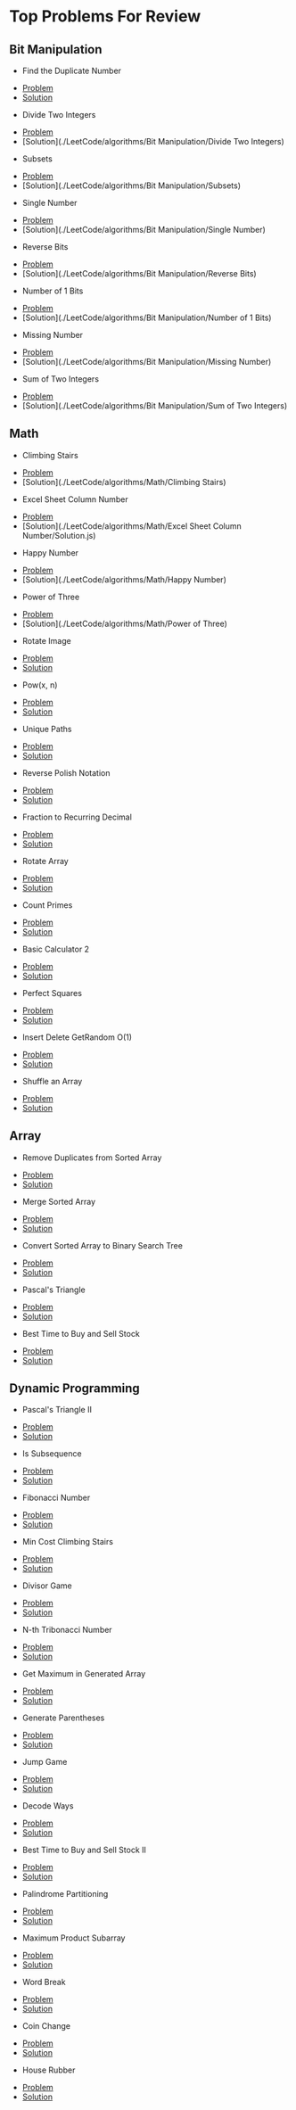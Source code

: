 # Top Problems For Review

## Bit Manipulation

* Find the Duplicate Number
- [Problem](https://leetcode.com/problems/find-the-duplicate-number/submissions/)
- [Solution](LeetCode/algorithms/Bit-Manipulation/Find-the-Duplicate-Number/Solution.js)
* Divide Two Integers
- [Problem](https://leetcode.com/problems/divide-two-integers/)
- [Solution](./LeetCode/algorithms/Bit Manipulation/Divide Two Integers)
* Subsets
- [Problem](https://leetcode.com/problems/subsets/)
- [Solution](./LeetCode/algorithms/Bit Manipulation/Subsets)
* Single Number
- [Problem](https://leetcode.com/problems/single-number/)
- [Solution](./LeetCode/algorithms/Bit Manipulation/Single Number)
* Reverse Bits
- [Problem](https://leetcode.com/problems/reverse-bits/)
- [Solution](./LeetCode/algorithms/Bit Manipulation/Reverse Bits)
* Number of 1 Bits
- [Problem](https://leetcode.com/problems/number-of-1-bits/)
- [Solution](./LeetCode/algorithms/Bit Manipulation/Number of 1 Bits)
* Missing Number
- [Problem](https://leetcode.com/problems/missing-number/)
- [Solution](./LeetCode/algorithms/Bit Manipulation/Missing Number)
* Sum of Two Integers
- [Problem](https://leetcode.com/problems/sum-of-two-integers/)
- [Solution](./LeetCode/algorithms/Bit Manipulation/Sum of Two Integers)

## Math

* Climbing Stairs
- [Problem](https://leetcode.com/problems/climbing-stairs/)
- [Solution](./LeetCode/algorithms/Math/Climbing Stairs)

* Excel Sheet Column Number
- [Problem](https://leetcode.com/problems/happy-number/)
- [Solution](./LeetCode/algorithms/Math/Excel Sheet Column Number/Solution.js)

* Happy Number
- [Problem](https://leetcode.com/problems/happy-number/)
- [Solution](./LeetCode/algorithms/Math/Happy Number)

* Power of Three
- [Problem](https://leetcode.com/problems/power-of-three/)
- [Solution](./LeetCode/algorithms/Math/Power of Three)

* Rotate Image
- [Problem](https://leetcode.com/problems/rotate-image/solution/)
- [Solution](./LeetCode/algorithms/Math/rotate-image/Solution.js)

* Pow(x, n)
- [Problem](https://leetcode.com/problems/powx-n/)
- [Solution](LeetCode/algorithms/Math/pow-x-n/Solution.js)

* Unique Paths
- [Problem](https://leetcode.com/problems/unique-paths/)
- [Solution](LeetCode/algorithms/Math/unique-paths/Solution.js)

* Reverse Polish Notation
- [Problem](https://leetcode.com/problems/evaluate-reverse-polish-notation/)
- [Solution](LeetCode/algorithms/Math/reverse-polish-notation)

* Fraction to Recurring Decimal
- [Problem](https://leetcode.com/problems/fraction-to-recurring-decimal/)
- [Solution](LeetCode/algorithms/Math/recurring-decimal/Solution.js)

* Rotate Array
- [Problem](https://leetcode.com/problems/rotate-array/)
- [Solution](LeetCode/algorithms/Math/rotate-array/solution.js)

* Count Primes
- [Problem](https://leetcode.com/problems/count-primes/)
- [Solution](LeetCode/algorithms/Math/count-primes/solution.ts)

* Basic Calculator 2 
- [Problem](https://leetcode.com/problems/basic-calculator-ii/)
- [Solution](LeetCode/algorithms/Math/basic-calculator/solution.ts)

* Perfect Squares
- [Problem](https://leetcode.com/problems/perfect-squares/)
- [Solution](LeetCode/algorithms/Math/perfect-squares/solution.ts)

* Insert Delete GetRandom O(1)
- [Problem](https://leetcode.com/problems/insert-delete-getrandom-o1/)
- [Solution](LeetCode/algorithms/Math/insert-delete-getrandom/solution.ts)

* Shuffle an Array
- [Problem](https://leetcode.com/problems/shuffle-an-array/)
- [Solution](LeetCode/algorithms/Math/shuffle-array/solution.ts)

## Array

* Remove Duplicates from Sorted Array
- [Problem](https://leetcode.com/problems/remove-duplicates-from-sorted-array/)
- [Solution](LeetCode/algorithms/Array/remove-duplicates-from-sorted-array/solution.ts)

* Merge Sorted Array
- [Problem](https://leetcode.com/problems/merge-sorted-array/)
- [Solution](LeetCode/algorithms/Array/merge-sorted-array/solution.ts)

* Convert Sorted Array to Binary Search Tree
- [Problem](https://leetcode.com/problems/convert-sorted-array-to-binary-search-tree/)
- [Solution](LeetCode/algorithms/Array/sorted-array-to-binary-tree/solution.ts)

* Pascal's Triangle
- [Problem](https://leetcode.com/problems/pascals-triangle/)
- [Solution](LeetCode/algorithms/Array/pascal-triangle/solution.ts)

* Best Time to Buy and Sell Stock
- [Problem](https://leetcode.com/problems/best-time-to-buy-and-sell-stock/)
- [Solution](LeetCode/algorithms/array/sell-stock/solution.ts)

## Dynamic Programming

* Pascal's Triangle II
- [Problem](https://leetcode.com/problems/pascals-triangle-ii/)
- [Solution](LeetCode/algorithms/dynamic-programming/pascals-triangle-2/solution.ts)

* Is Subsequence
- [Problem](https://leetcode.com/problems/is-subsequence/)
- [Solution](LeetCode/algorithms/dynamic-programming/is-subsequence/solution.ts)

* Fibonacci Number
- [Problem](https://leetcode.com/problems/fibonacci-number/)
- [Solution](LeetCode/algorithms/dynamic-programming/fibonacci-number/solution.ts)

* Min Cost Climbing Stairs
- [Problem](https://leetcode.com/problems/min-cost-climbing-stairs/)
- [Solution](LeetCode/algorithms/dynamic-programming/min-cost-climbing-stairs/solution.ts)

* Divisor Game
- [Problem](https://leetcode.com/problems/divisor-game/)
- [Solution](algorithms/dynamic-programming/divisor-game/solution.ts)

* N-th Tribonacci Number
- [Problem](https://leetcode.com/problems/n-th-tribonacci-number/)
- [Solution](algorithms/dynamic-programming/nth-tribonacci-number/solution.ts)

* Get Maximum in Generated Array
- [Problem](https://leetcode.com/problems/get-maximum-in-generated-array/)
- [Solution](algorithms/dynamic-programming/get-max-in-generated-array/solution.ts)

* Generate Parentheses
- [Problem](https://leetcode.com/problems/generate-parentheses/)
- [Solution](algorithms/dynamic-programming/generate-parentheses/solution.ts)

* Jump Game
- [Problem](https://leetcode.com/problems/jump-game/)
- [Solution](algorithms/dynamic-programming/jump-game/solution.ts)

* Decode Ways
- [Problem](https://leetcode.com/problems/decode-ways/)
- [Solution](algorithms/dynamic-programming/decode-ways/solution.ts)

* Best Time to Buy and Sell Stock II
- [Problem](https://leetcode.com/problems/best-time-to-buy-and-sell-stock-ii/)
- [Solution](algorithms/dynamic-programming/best-time-to-buy-and-sell-stock-2/solution.ts)

* Palindrome Partitioning
- [Problem](https://leetcode.com/problems/palindrome-partitioning/submissions/)
- [Solution](algorithms/dynamic-programming/palindrome-partitioning/solution.ts)

* Maximum Product Subarray
- [Problem](https://leetcode.com/problems/word-break/)
- [Solution](algorithms/dynamic-programming/maximum-product-subarray/solution.ts)

* Word Break
- [Problem](https://leetcode.com/problems/word-break/)
- [Solution](./algorithms/dynamic-programming/word-break/solution.ts)

* Coin Change
- [Problem](https://leetcode.com/problems/coin-change/)
- [Solution](algorithms/dynamic-programming/coin-change/solution.ts)

* House Rubber
- [Problem](https://leetcode.com/problems/house-robber/)
- [Solution]()